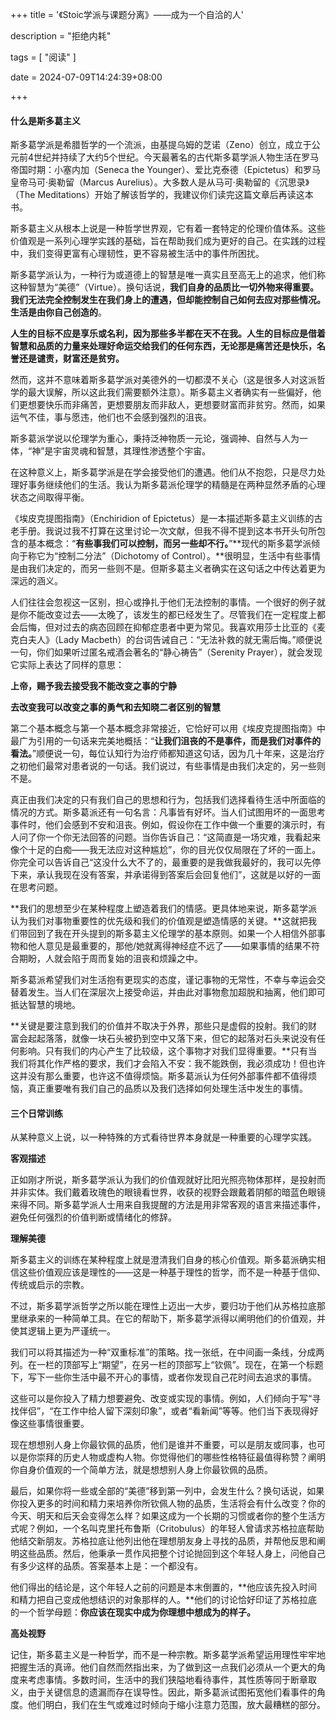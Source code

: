+++
title = '《Stoic学派与课题分离》——成为一个自洽的人'

description = "拒绝内耗"

tags = [ "阅读" ]

date = 2024-07-09T14:24:39+08:00

+++

#### 什么是斯多葛主义

斯多葛学派是希腊哲学的一个流派，由基提乌姆的芝诺（Zeno）创立，成立于公元前4世纪并持续了大约5个世纪。今天最著名的古代斯多葛学派人物生活在罗马帝国时期：小塞内加（Seneca the Younger）、爱比克泰德（Epictetus）和罗马皇帝马可·奥勒留（Marcus Aurelius）。大多数人是从马可·奥勒留的《沉思录》（The Meditations）开始了解该哲学的，我建议你们读完这篇文章后再读这本书。

斯多葛主义从根本上说是一种哲学世界观，它有着一套特定的伦理价值体系。这些价值观是一系列心理学实践的基础，旨在帮助我们成为更好的自己。在实践的过程中，我们变得更富有心理韧性，更不容易被生活中的事件所困扰。

斯多葛学派认为，一种行为或道德上的智慧是唯一真实且至高无上的追求，他们称这种智慧为“美德”（Virtue）。换句话说，**我们自身的品质比一切外物来得重要。我们无法完全控制发生在我们身上的遭遇，但却能控制自己如何去应对那些情况。生活是由你自己创造的**。

**人生的目标不应是享乐或名利，因为那些多半都在天不在我。人生的目标应是借着智慧和品质的力量来处理好命运交给我们的任何东西，无论那是痛苦还是快乐，名誉还是谴责，财富还是贫穷。**

然而，这并不意味着斯多葛学派对美德外的一切都漠不关心（这是很多人对这派哲学的最大误解，所以这此我们需要额外注意）。斯多葛主义者确实有一些偏好，他们更想要快乐而非痛苦，更想要朋友而非敌人，更想要财富而非贫穷。然而，如果运气不佳，事与愿违，他们也不会感到强烈的沮丧。

斯多葛派学说以伦理学为重心，秉持泛神物质一元论，强调神、自然与人为一体，“神”是宇宙灵魂和智慧，其理性渗透整个宇宙。

在这种意义上，斯多葛学派是在学会接受他们的遭遇。他们从不抱怨，只是尽力处理好事务继续他们的生活。我认为斯多葛派伦理学的精髓是在两种显然矛盾的心理状态之间取得平衡。

《埃皮克提图指南》（Enchiridion of Epictetus）是一本描述斯多葛主义训练的古老手册。我说过我不打算在这里讨论一次文献，但我不得不提到这本书开头句所包含的基本概念：“**有些事我们可以控制，而另一些却不行。**”**现代的斯多葛学派倾向于称它为“控制二分法”（Dichotomy of Control）。**很明显，生活中有些事情是由我们决定的，而另一些则不是。但斯多葛主义者确实在这句话之中传达着更为深远的涵义。

人们往往会忽视这一区别，担心或挣扎于他们无法控制的事情。一个很好的例子就是你不能改变过去——太晚了，该发生的都已经发生了。尽管我们在一定程度上都会后悔，但对过去的病态回顾在抑郁症患者中更为常见。我喜欢用莎士比亚的《麦克白夫人》（Lady Macbeth）的台词告诫自己：“无法补救的就无需后悔。”顺便说一句，你们如果听过匿名戒酒会著名的“静心祷告”（Serenity Prayer），就会发现它实际上表达了同样的意思：

**上帝，赐予我去接受我不能改变之事的宁静**

**去改变我可以改变之事的勇气和去知晓二者区别的智慧**

第二个基本概念与第一个基本概念非常接近，它恰好可以用《埃皮克提图指南》中最广为引用的一句话来完美地概括：“**让我们沮丧的不是事件，而是我们对事件的看法。**”顺便说一句，每位认知行为治疗师都知道这句话，因为几十年来，这是治疗之初他们最常对患者说的一句话。我们说过，有些事情是由我们决定的，另一些则不是。

真正由我们决定的只有我们自己的思想和行为，包括我们选择看待生活中所面临的情况的方式。斯多葛派还有一句名言：凡事皆有好坏。当人们试图用坏的一面思考事件时，他们会感到不安和沮丧。例如，假设你在工作中做一个重要的演示时，有人问了你一个你无法回答的问题。当你告诉自己：“这简直是一场灾难，我看起来像个十足的白痴——我无法应对这种尴尬”，你的目光仅仅局限在了坏的一面上。你完全可以告诉自己“这没什么大不了的，最重要的是我做我最好的，我可以先停下来，承认我现在没有答案，并承诺得到答案后会回复他们”，这就是以好的一面在思考问题。

**我们的思想至少在某种程度上塑造着我们的情感。更具体地来说，斯多葛学派认为我们对事物重要性的优先级和我们的价值观是塑造情感的关键。**这就把我们带回到了我在开头提到的斯多葛主义伦理学的基本原则。如果一个人相信外部事物和他人意见是最重要的，那他/她就离得神经症不远了——如果事情的结果不符合期盼，人就会陷于周而复始的沮丧和烦躁之中。

斯多葛派希望我们对生活抱有更现实的态度，谨记事物的无常性，不幸与幸运会交替着发生。当人们在深层次上接受命运，并由此对事物愈加超脱和抽离，他们即可抵达智慧的境地。

**关键是要注意到我们的价值并不取决于外界，那些只是虚假的投射。我们的财富会起起落落，就像一块石头被扔到空中又落下来，但它的起落对石头来说没有任何影响。只有我们的内心产生了比较级，这个事物才对我们显得重要。**只有当我们将其化作严格的要求，我们才会陷入不安：我不能跌倒，我必须成功！但也许这并没有那么重要，也许这不值得烦恼。斯多葛派认为任何外部事件都不值得烦恼，真正重要唯有我们自己的品质以及我们选择如何处理生活中发生的事情。

#### 三个日常训练

从某种意义上说，以一种特殊的方式看待世界本身就是一种重要的心理学实践。

**客观描述**

正如刚才所说，斯多葛学派认为我们的价值观就好比阳光照亮物体那样，是投射而并非实体。我们戴着玫瑰色的眼镜看世界，收获的视野会跟戴着阴郁的暗蓝色眼镜来得不同。斯多葛学派人士用来自我提醒的方法是用非常客观的语言来描述事件，避免任何强烈的价值判断或情绪化的修辞。

**理解美德**

斯多葛主义的训练在某种程度上就是澄清我们自身的核心价值观。斯多葛派确实相信这些价值观应该是理性的——这是一种基于理性的哲学，而不是一种基于信仰、传统或启示的宗教。

不过，斯多葛学派哲学之所以能在理性上迈出一大步，要归功于他们从苏格拉底那里继承来的一种简单工具。在它的帮助下，斯多葛学派得以阐明他们的价值观，并使其逻辑上更为严谨统一。

我们可以将其描述为一种“双重标准”的策略。找一张纸，在中间画一条线，分成两列。在一栏的顶部写上“期望”，在另一栏的顶部写上“钦佩”。现在，在第一个标题下，写下一些你生活中最不开心的事情，或者你发现自己花时间去追求的事情。

这些可以是你投入了精力想要避免、改变或实现的事情。例如，人们倾向于写“寻找伴侣”，“在工作中给人留下深刻印象”，或者“看新闻”等等。他们当下表现得好像这些事情很重要。

现在想想别人身上你最钦佩的品质，他们是谁并不重要，可以是朋友或同事，也可以是你崇拜的历史人物或虚构人物。你觉得他们的哪些性格特征最值得称赞？阐明你自身价值观的一个简单方法，就是想想别人身上你最钦佩的品质。

最后，如果你将一些或全部的“美德”移到第一列中，会发生什么？换句话说，如果你投入更多的时间和精力来培养你所钦佩人物的品质，生活将会有什么改变？你的今天、明天和后天会变得怎么样？如果这成为一个长期的习惯或者你的整个生活方式呢？例如，一个名叫克里托布鲁斯（Critobulus）的年轻人曾请求苏格拉底帮助他结交新朋友。苏格拉底让他列出他在理想朋友身上寻找的品质，并帮他反思和阐明这些品质。然后，他秉承一贯作风把整个讨论抛回到这个年轻人身上，问他自己有多少这样的品质。答案基本上是：一个都没有。

他们得出的结论是，这个年轻人之前的问题是本末倒置的，**他应该先投入时间和精力把自己变成他想结识的对象那样的人。**他们的讨论恰好印证了苏格拉底的一个哲学母题：**你应该在现实中成为你理想中想成为的样子。**

**高处视野**

记住，斯多葛主义是一种哲学，而不是一种宗教。斯多葛学派希望运用理性牢牢地把握生活的真谛。他们自然而然指出来，为了做到这一点我们必须从一个更大的角度来考虑事情。多数时间，生活中的我们狭隘地看待事件，其性质等同于断章取义，由于关键信息的遗漏而存在误导性。因此，斯多葛派试图拓宽他们看事件的角度。他们明白，我们在生气或难过时倾向于缩小注意力范围，放大最糟糕的部分。
